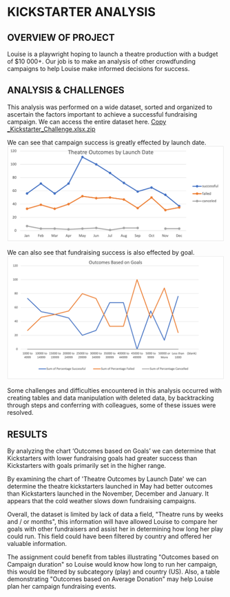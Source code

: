 # KICKSTARTER ANALYSIS

## OVERVIEW OF PROJECT
Louise is a playwright hoping to launch a theatre production with a budget of $10 000+. Our job is to make an analysis of other crowdfunding campaigns to help Louise make informed decisions for success. 

## ANALYSIS & CHALLENGES

This analysis was performed on a wide dataset, sorted and organized to ascertain the factors important to achieve a successful fundraising campaign. We can access the entire dataset here. [Copy _Kickstarter_Challenge.xlsx.zip](path/to/Copy_Kickstarter_Challenge.xlsx.zip)

We can see that campaign success is greatly effected by launch date. ![Theater_Outcomes_vs_Launch.png](Resources/Theater_Outcomes_vs_Launch.png) 

We can also see that fundraising success is also effected by goal.
![Outcomes_vs_Goals.png](Resources/Outcomes_vs_Goals.png)

Some challenges and difficulties encountered in this analysis occurred with creating tables and data manipulation with deleted data, by backtracking through steps and conferring with colleagues, some of these issues were resolved. 

## RESULTS 

By analyzing the chart ‘Outcomes based on Goals’ we can determine that Kickstarters with lower fundraising goals had greater success than Kickstarters with goals primarily set in the higher range. 

By examining the chart of 'Theatre Outcomes by Launch Date' we can determine the theatre kickstarters launched in May had better outcomes than Kickstarters launched in the November, December and January. It appears that the cold weather slows down fundraising campaigns. 

Overall, the dataset is limited by lack of data a field, "Theatre runs by weeks and / or months", this information will have allowed Louise to compare her goals with other fundraisers and assist her in determining how long her play could run. This field could have been filtered by country and offered her valuable information. 

The assignment could benefit from tables illustrating "Outcomes based on Campaign duration" so Louise would know how long to run her campaign, this would be filtered by subcategory (play) and country (US). Also, a table demonstrating "Outcomes based on Average Donation" may help Louise plan her campaign fundraising events.
